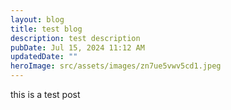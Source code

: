 ```yaml
---
layout: blog
title: test blog
description: test description
pubDate: Jul 15, 2024 11:12 AM
updatedDate: ""
heroImage: src/assets/images/zn7ue5vwv5cd1.jpeg
---
```

this is a test post
